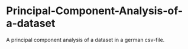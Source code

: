 # Principal-Component-Analysis-of-a-dataset
A principal component analysis of a dataset in a german csv-file.
